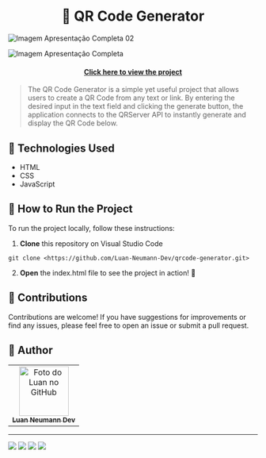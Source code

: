 <h1 align='center'>
  📱 QR Code Generator
</h1>

![Imagem Apresentação Completa 02](https://github.com/user-attachments/assets/620f3ca2-f6d5-43aa-b07a-c7c2a787ab69)

![Imagem Apresentação Completa](https://github.com/user-attachments/assets/f878399c-55d7-46c5-aa45-60a698fef6d3)

<h4 align='center'>
  <a href='https://qrcode-generator-ten-kappa.vercel.app/'>Click here to view the project</a>
</h4>

>The QR Code Generator is a simple yet useful project that allows users to create a QR Code from any text or link. By entering the desired input in the text field and clicking the generate button, the application connects to the QRServer API to instantly generate and display the QR Code below. 

## 💼 Technologies Used
- HTML
- CSS
- JavaScript

## 🏃 How to Run the Project

To run the project locally, follow these instructions:

1. **Clone** this repository on Visual Studio Code

```
git clone <https://github.com/Luan-Neumann-Dev/qrcode-generator.git>

```

2. **Open** the index.html file to see the project in action! 🌟

## 🤝 Contributions 

Contributions are welcome! If you have suggestions for improvements or find any issues, please feel free to open an issue or submit a pull request.

<h2> 🙋 Author  </h2>
<table>
<tr>
<td align="center">
<a href="https://github.com/Luan-Neumann-Dev">
<img src="https://avatars.githubusercontent.com/u/155394874?s=400&u=9694d36eda852061b89679e4da99e37e8c22c7ab&v=4" width="100px;" alt="Foto do Luan no GitHub"/><br>
<sub>
<b>Luan Neumann Dev</b>
</sub>
</a>
</td>
</tr>
</table>

---
<a href="www.linkedin.com/in/luan-henrique-neumann-dev" target="_blank"><img src="https://img.shields.io/badge/-LinkedIn-%230077B5?style=for-the-badge&logo=linkedin&logoColor=white" target="_blank"></a>
<a href="https://github.com/Luan-Neumann-Dev" target="_blank"><img src="https://img.shields.io/badge/GitHub-100000?style=for-the-badge&logo=github&logoColor=white" target="_blank"></a>
<a href="https://instagram.com/luanneumann" target="_blank"><img src="https://img.shields.io/badge/-Instagram-%23E4405F?style=for-the-badge&logo=instagram&logoColor=white" target="_blank"></a>
<a href = "mailto:luan.neumann.dev@gmail.com"><img src="https://img.shields.io/badge/-Gmail-%23333?style=for-the-badge&logo=gmail&logoColor=white" target="_blank"></a>
